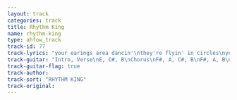 ```yaml
---
layout: track
categories: track
title: Rhythm King
name: rhythm-king
type: ahfow_track
track-id: 77
track-lyrics: "your earings area dancin'\nthey're flyin' in circles\nyour janglin' jewelry\nis hypnotisin'\nyour girldfriends met for coctails\nleavin' you behind\ngiggles 'round the table\nnever you mind\n\nwait for an answer\ngood things will come\ngood things will happen\nyou're gonna get some\ngood things are comin'\nahhhhhhh......\n\nheadin' for tacoma\nand drivin' too fast\nnixon's in a coma\nand i hope it's gonna last\nwomen turn to flowers\nmen turn to snakes\nyou're turnin' in to someone else\nnever you mind\n\nwait for an answer\ngood things will come\ngood things will happen\nyou're gonna get some\ngood things are comin'\nahhhhhhh..."
track-guitar: "Intro, Verse\nE, C#, B\nChorus\nF#, A, C#, B\nF#, A, B\n\n(provided by Drew)"
track-guitar-flag: true
track-author: 
track-sort: "RHYTHM KING"
track-original: 
---
```

